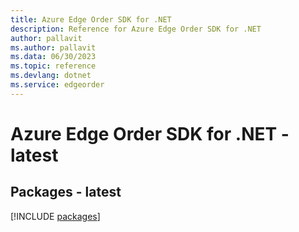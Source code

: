 ```yaml
---
title: Azure Edge Order SDK for .NET
description: Reference for Azure Edge Order SDK for .NET
author: pallavit
ms.author: pallavit
ms.data: 06/30/2023
ms.topic: reference
ms.devlang: dotnet
ms.service: edgeorder
---
```

# Azure Edge Order SDK for .NET - latest
## Packages - latest
[!INCLUDE [packages](edge-order-index.md)]